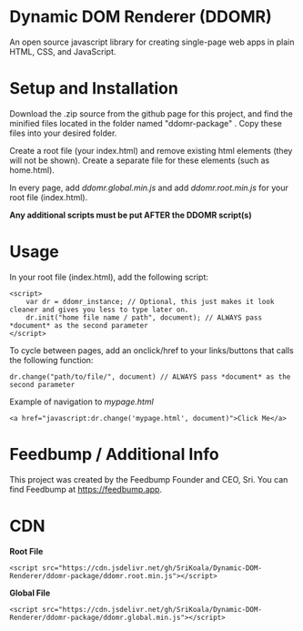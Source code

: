 # Dynamic DOM Renderer (DDOMR)
 An open source javascript library for creating single-page web apps in plain HTML, CSS, and JavaScript.

# Setup and Installation
 Download the .zip source from the github page for this project, and find the minified files located in the folder named "ddomr-package" . Copy these files into your desired folder.

 Create a root file (your index.html) and remove existing html elements (they will not be shown). Create a separate file for these elements (such as home.html). 

 In every page, add *ddomr.global.min.js* and add *ddomr.root.min.js* for your root file (index.html). 

 **Any additional scripts must be put AFTER the DDOMR script(s)**

# Usage

 In your root file (index.html), add the following script:

    <script>
        var dr = ddomr_instance; // Optional, this just makes it look cleaner and gives you less to type later on. 
        dr.init("home file name / path", document); // ALWAYS pass *document* as the second parameter 
    </script>

 To cycle between pages, add an onclick/href to your links/buttons that calls the following function: 

    dr.change("path/to/file/", document) // ALWAYS pass *document* as the second parameter

Example of navigation to *mypage.html*

    <a href="javascript:dr.change('mypage.html', document)">Click Me</a>

# Feedbump / Additional Info

This project was created by the Feedbump Founder and CEO, Sri. You can find Feedbump at https://feedbump.app.

# CDN

**Root File**

    <script src="https://cdn.jsdelivr.net/gh/SriKoala/Dynamic-DOM-Renderer/ddomr-package/ddomr.root.min.js"></script>

**Global File**

    <script src="https://cdn.jsdelivr.net/gh/SriKoala/Dynamic-DOM-Renderer/ddomr-package/ddomr.global.min.js"></script>
